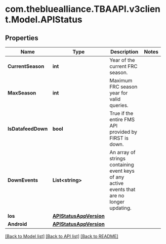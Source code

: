
# com.thebluealliance.TBAAPI.v3client.Model.APIStatus

## Properties

Name | Type | Description | Notes
------------ | ------------- | ------------- | -------------
**CurrentSeason** | **int** | Year of the current FRC season. | 
**MaxSeason** | **int** | Maximum FRC season year for valid queries. | 
**IsDatafeedDown** | **bool** | True if the entire FMS API provided by FIRST is down. | 
**DownEvents** | **List&lt;string&gt;** | An array of strings containing event keys of any active events that are no longer updating. | 
**Ios** | [**APIStatusAppVersion**](APIStatusAppVersion.md) |  | 
**Android** | [**APIStatusAppVersion**](APIStatusAppVersion.md) |  | 

[[Back to Model list]](../README.md#documentation-for-models)
[[Back to API list]](../README.md#documentation-for-api-endpoints)
[[Back to README]](../README.md)

